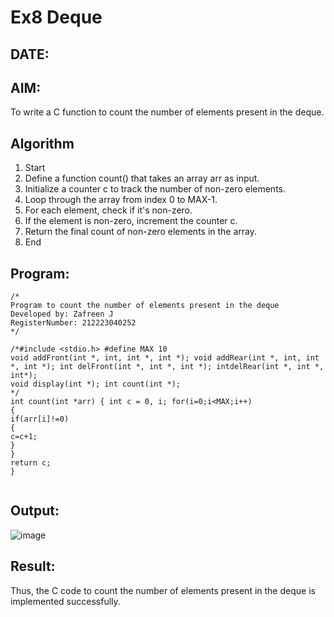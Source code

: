 # Ex8 Deque
## DATE:
## AIM:
To write a C function to count the number of elements present in the deque.

## Algorithm
1.	Start
2.	Define a function count() that takes an array arr as input.
3.	Initialize a counter c to track the number of non-zero elements.
4.	Loop through the array from index 0 to MAX-1.
5.	For each element, check if it's non-zero.
6.	If the element is non-zero, increment the counter c.
7.	Return the final count of non-zero elements in the array.
8.	End
  

## Program:
```
/*
Program to count the number of elements present in the deque
Developed by: Zafreen J
RegisterNumber: 212223040252  
*/
```
```
/*#include <stdio.h> #define MAX 10
void addFront(int *, int, int *, int *); void addRear(int *, int, int *, int *); int delFront(int *, int *, int *); intdelRear(int *, int *, int*);
void display(int *); int count(int *);
*/
int count(int *arr) { int c = 0, i; for(i=0;i<MAX;i++)
{
if(arr[i]!=0)
{
c=c+1;
}
}
return c;
}


```


## Output:

![image](https://github.com/user-attachments/assets/e7bc773d-05b1-4434-bcf9-90d666071d97)


## Result:
Thus, the C code to count the number of elements present in the deque is implemented successfully.
